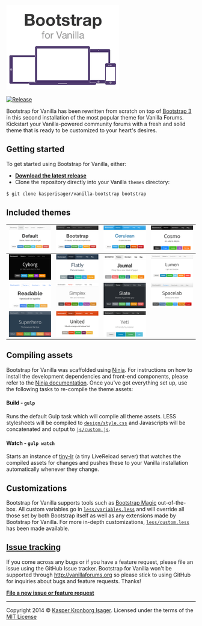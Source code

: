 ![](screenshot.png)

[![Release](http://img.shields.io/github/release/kasperisager/vanilla-bootstrap.svg)](https://github.com/kasperisager/vanilla-bootstrap/releases)

Bootstrap for Vanilla has been rewritten from scratch on top of [Bootstrap 3](http://getbootstrap.com) in this second installation of the most popular theme for Vanilla Forums. Kickstart your Vanilla-powered community forums with a fresh and solid theme that is ready to be customized to your heart's desires.

## Getting started

To get started using Bootstrap for Vanilla, either:

* [__Download the latest release__](https://github.com/kasperisager/vanilla-bootstrap/releases)
* Clone the repository directly into your Vanilla `themes` directory:

```sh
$ git clone kasperisager/vanilla-bootstrap bootstrap
```

## Included themes

![Default](design/screenshot_default.png) | ![Bootstrap](design/screenshot_bootstrap.png) | ![Cerulean](design/screenshot_cerulean.png) | ![Cosmo](design/screenshot_cosmo.png)
---|---|---|---
![Cyborg](design/screenshot_cyborg.png) | ![Flatly](design/screenshot_flatly.png) | ![Journal](design/screenshot_journal.png) | ![Lumen](design/screenshot_lumen.png)
![Readable](design/screenshot_readable.png) | ![Simplex](design/screenshot_simplex.png) | ![Slate](design/screenshot_slate.png) | ![Spacelab](design/screenshot_spacelab.png)
![Superhero](design/screenshot_superhero.png) | ![United](design/screenshot_united.png) | ![Yeti](design/screenshot_yeti.png)

## Compiling assets

Bootstrap for Vanilla was scaffolded using [Ninja](https://github.com/kasperisager/vanilla-ninja). For instructions on how to install the development dependencies and front-end components, please refer to the [Ninja documentation](https://github.com/kasperisager/vanilla-ninja#getting-started). Once you've got everything set up, use the following tasks to re-compile the theme assets:

#### Build - `gulp`
Runs the default Gulp task which will compile all theme assets. LESS stylesheets will be compiled to [`design/style.css`](design/style.css) and Javascripts will be concatenated and output to [`js/custom.js`](js/custom.js).

#### Watch - `gulp watch`
Starts an instance of [tiny-lr](https://github.com/mklabs/tiny-lr) (a tiny LiveReload server) that watches the compiled assets for changes and pushes these to your Vanilla installation automatically whenever they change.

## Customizations

Bootstrap for Vanilla supports tools such as [Bootstrap Magic](http://pikock.github.io/bootstrap-magic/app) out-of-the-box. All custom variables go in [`less/variables.less`](less/variables.less) and will override all those set by both Bootstrap itself as well as any extensions made by Bootstrap for Vanilla. For more in-depth customizations, [`less/custom.less`](less/custom.less) has been made available.

## [Issue tracking](https://github.com/kasperisager/vanilla-bootstrap/issues)

If you come across any bugs or if you have a feature request, please file an issue using the GitHub Issue tracker. Bootstrap for Vanilla won't be supported through http://vanillaforums.org so please stick to using GitHub for inquiries about bugs and feature requests. Thanks!

[__File a new issue or feature request__](https://github.com/kasperisager/vanilla-bootstrap/issues/new)

---

Copyright 2014 © [Kasper Kronborg Isager](http://kasperisager.github.io). Licensed under the terms of the [MIT License](LICENSE.md)
